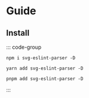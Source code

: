 # Guide

## Install

::: code-group

```shell [npm]
npm i svg-eslint-parser -D
```

```shell [yarn]
yarn add svg-eslint-parser -D
```

```shell [pnpm]
pnpm add svg-eslint-parser -D
```

:::
